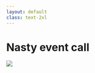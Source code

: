 ```yaml
---
layout: default
class: text-2xl
---
```


# Nasty event call

<img src="/images/04-situation-05-03.png" class="w-full"/>
